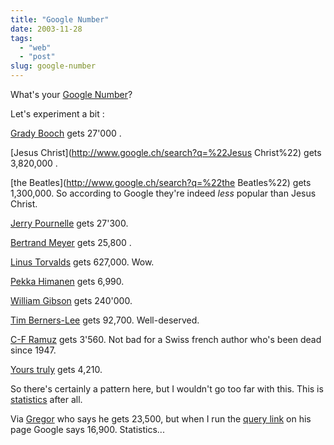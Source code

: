 ```yaml
---
title: "Google Number"
date: 2003-11-28
tags: 
  - "web"
  - "post"
slug: google-number
---
```


What's your [Google Number](http://www.hr.com/hrcom/general/pf.cfm?oID=5635CFB8-953A-4776-AAD8B1E1404DC46F)?

Let's experiment a bit :

[Grady Booch](http://www.google.ch/search?q=%22grady+booch%22) gets 27'000 .

[Jesus Christ](http://www.google.ch/search?q=%22Jesus Christ%22) gets 3,820,000 .

[the Beatles](http://www.google.ch/search?q=%22the Beatles%22) gets 1,300,000. So according to Google they're indeed _less_ popular than Jesus Christ.

[Jerry Pournelle](http://www.google.ch/search?q=%22Jerry+Pournelle%22) gets 27'300.

[Bertrand Meyer](http://www.google.ch/search?q=%22bertrand+meyer%22) gets 25,800 .

[Linus Torvalds](http://www.google.ch/search?q=%22Linus+Torvalds%22%22) gets 627,000. Wow.

[Pekka Himanen](http://www.google.ch/search?q=%22Pekka+Himanen%22%22) gets 6,990.

[William Gibson](http://www.google.ch/search?q=%22William+Gibson%22) gets 240'000.

[Tim Berners-Lee](http://www.google.ch/search?q=%22Tim+Berners-Lee%22%22) gets 92,700. Well-deserved.

[C-F Ramuz](http://www.google.ch/search?q=%22C-F+Ramuz%22+OR+%22Charles-Ferdinand+Ramuz%22) gets 3'560. Not bad for a Swiss french author who's been dead since 1947.

[Yours truly](http://www.google.ch/search?q=%22bertrand+delacretaz%22) gets 4,210.

So there's certainly a pattern here, but I wouldn't go too far with this. This is [statistics](http://www.spicyquotes.com/html/Benjamin_Disraeli_Statistics.html) after all.

Via [Gregor](http://greg.abstrakt.ch/archives/001502.html) who says he gets 23,500, but when I run the [query link](http://www.google.com/search?num=100&hl=en&lr=&ie=UTF-8&oe=utf-8&safe=off&c2coff=1&q=%22gregor+j.+rothfuss%22+OR+%22gregor+rothfuss%22+OR+%22rothfuss%2C+gregor%22+OR+%22greg+rothfuss%22&btnG=Google+Search) on his page Google says 16,900. Statistics...
